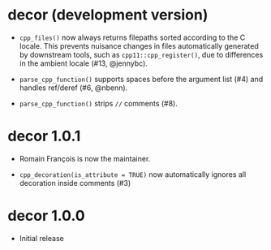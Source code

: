 # decor (development version)

* `cpp_files()` now always returns filepaths sorted according to the C locale.
  This prevents nuisance changes in files automatically generated by downstream tools, such as `cpp11::cpp_register()`, due to differences in the ambient locale (#13, @jennybc).

* `parse_cpp_function()` supports spaces before the argument list (#4) and handles ref/deref (#6, @nbenn).

* `parse_cpp_function()` strips `//` comments (#8).

# decor 1.0.1

* Romain François is now the maintainer.

* `cpp_decoration(is_attribute = TRUE)` now automatically ignores all decoration inside comments (#3)

# decor 1.0.0

* Initial release
